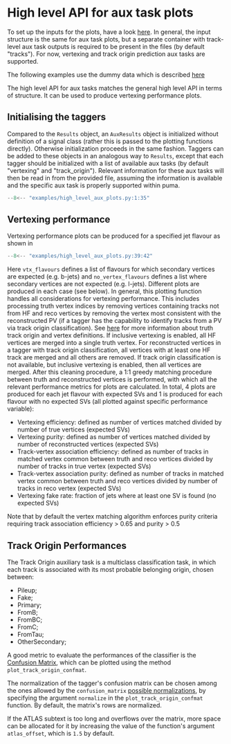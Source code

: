 # High level API for aux task plots

To set up the inputs for the plots, have a look [here](./index.md). In general, the input structure is the same
for aux task plots, but a separate container with track-level aux task outputs is required to be present in the
files (by default "tracks"). For now, vertexing and track origin prediction aux tasks are supported.

The following examples use the dummy data which is described [here](./dummy_data.md)

The high level API for aux tasks matches the general high level API in terms of structure. It can be used to
produce vertexing performance plots.


## Initialising the taggers

Compared to the `Results` object, an `AuxResults` object is initialized without definition of a signal class (rather
this is passed to the plotting functions directly). Otherwise initialization proceeds in the same fashion. Taggers
can be added to these objects in an analogous way to `Results`, except that each tagger should be initialized with
a list of available aux tasks (by default "vertexing" and "track_origin"). Relevant information for these aux tasks
will then be read in from the provided file, assuming the information is available and the specific aux task is
properly supported within puma.

```py
--8<-- "examples/high_level_aux_plots.py:1:35"
```


## Vertexing performance

Vertexing performance plots can be produced for a specified jet flavour as shown in
```py
--8<-- "examples/high_level_aux_plots.py:39:42"
```
Here ```vtx_flavours``` defines a list of flavours for which secondary vertices are expected (e.g. b-jets)
and ```no_vertex_flavours``` defines a list where secondary vertices are not expected (e.g. l-jets). Different
plots are produced in each case (see below). In general, this plotting function handles all considerations
for vertexing performance. This includes processing truth vertex indices by removing vertices containing tracks
not from HF and reco vertices by removing the vertex most consistent with the reconstructed PV (if a tagger has
the capability to identify tracks from a PV via track origin classification). See
[here](https://ftag.docs.cern.ch/algorithms/labelling/track_labels/) for more information about truth track
origin and vertex definitions. If inclusive vertexing is enabled, all HF vertices are merged into a single
truth vertex. For reconstructed vertices in a tagger with track origin classification, all vertices with at
least one HF track are merged and all others are removed. If track origin classification is not available, but
inclusive vertexing is enabled, then all vertices are merged. After this cleaning procedure, a 1:1 greedy matching
procedure between truth and reconstructed vertices is performed, with which all the relevant performance metrics
for plots are calculated. In total, 4 plots are produced for each jet flavour with expected SVs and 1 is produced
for each flavour with no expected SVs (all plotted against specific performance variable):

* Vertexing efficiency: defined as number of vertices matched divided by number of true vertices (expected SVs)
* Vertexing purity: defined as number of vertices matched divided by number of reconstructed vertices (expected SVs)
* Track-vertex association efficiency: defined as number of tracks in matched vertex common between truth and
reco vertices divided by number of tracks in true vertex (expected SVs)
* Track-vertex association purity: defined as number of tracks in matched vertex common between truth and reco
vertices divided by number of tracks in reco vertex (expected SVs)
* Vertexing fake rate: fraction of jets where at least one SV is found (no expected SVs)

Note that by default the vertex matching algorithm enforces purity criteria requiring track association
efficiency > 0.65 and purity > 0.5

## Track Origin Performances

The Track Origin auxiliary task is a multiclass classification task, in which each track is associated with its most probable belonging origin, chosen between:
- Pileup;
- Fake;
- Primary;
- FromB;
- FromBC;
- FromC;
- FromTau;
- OtherSecondary;

A good metric to evaluate the performances of the classifier is the [Confusion Matrix](../examples/confusion_matrix.md), which can be plotted using the method `plot_track_origin_confmat`.

The normalization of the tagger's confusion matrix can be chosen among the ones allowed by the `confusion_matrix` [possible normalizations](../examples/confusion_matrix.md#normalization), by specifying the argument `normalize` in the `plot_track_origin_confmat` function. By default, the matrix's rows are normalized.

If the ATLAS subtext is too long and overflows over the matrix, more space can be allocated for it by increasing the value of the function's argument `atlas_offset`, which is `1.5` by default.